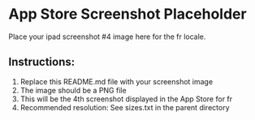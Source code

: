 # App Store Screenshot Placeholder

Place your ipad screenshot #4 image here for the fr locale.

## Instructions:
1. Replace this README.md file with your screenshot image
2. The image should be a PNG file
3. This will be the 4th screenshot displayed in the App Store for fr
4. Recommended resolution: See sizes.txt in the parent directory
